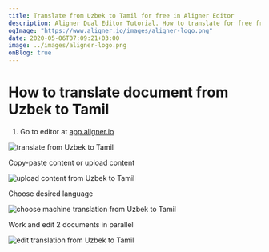 ```yaml
---
title: Translate from Uzbek to Tamil for free in Aligner Editor
description: Aligner Dual Editor Tutorial. How to translate for free from Uzbek to Tamil. Aligner is multilingual document management platform. 
ogImage: "https://www.aligner.io/images/aligner-logo.png"
date: 2020-05-06T07:09:21+03:00
image: ../images/aligner-logo.png
onBlog: true
---
```


# How to translate document from Uzbek to Tamil

1. Go to editor at [app.aligner.io](https://app.aligner.io "Aligner App web page")

![translate from Uzbek to Tamil](../aligner-blank-editor.png "translate from Uzbek to Tamil")

Copy-paste content or upload content

![upload content from Uzbek to Tamil](../aligner-uploaded-document.png "upload content from Uzbek to Tamil")

Choose desired language

![choose machine translation from Uzbek to Tamil](../aligner-language-dropdown.png "choose machine translation from Uzbek to Tamil")

Work and edit 2 documents in parallel

![edit translation from Uzbek to Tamil](../aligner-double-sitded-editor.png "edit translation from Uzbek to Tamil")


